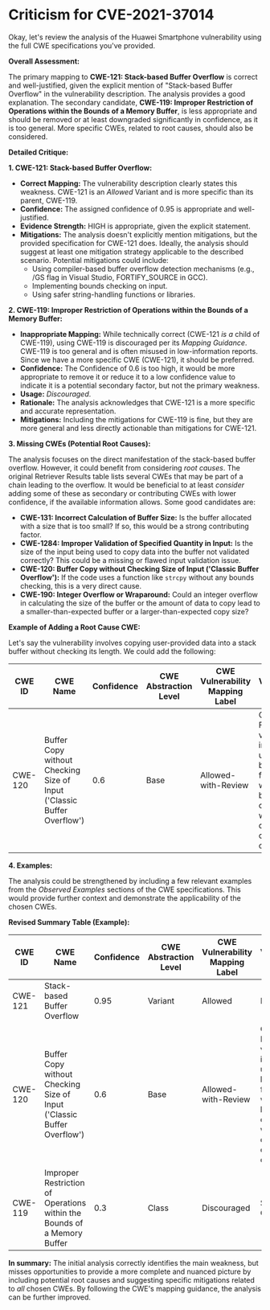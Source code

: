 # Criticism for CVE-2021-37014

Okay, let's review the analysis of the Huawei Smartphone vulnerability using the full CWE specifications you've provided.

**Overall Assessment:**

The primary mapping to **CWE-121: Stack-based Buffer Overflow** is correct and well-justified, given the explicit mention of "Stack-based Buffer Overflow" in the vulnerability description. The analysis provides a good explanation. The secondary candidate, **CWE-119: Improper Restriction of Operations within the Bounds of a Memory Buffer**, is less appropriate and should be removed or at least downgraded significantly in confidence, as it is too general. More specific CWEs, related to root causes, should also be considered.

**Detailed Critique:**

**1. CWE-121: Stack-based Buffer Overflow:**

*   **Correct Mapping:**  The vulnerability description clearly states this weakness.  CWE-121 is an *Allowed* Variant and is more specific than its parent, CWE-119.
*   **Confidence:** The assigned confidence of 0.95 is appropriate and well-justified.
*   **Evidence Strength:** HIGH is appropriate, given the explicit statement.
*   **Mitigations:** The analysis doesn't explicitly mention mitigations, but the provided specification for CWE-121 does. Ideally, the analysis should suggest at least one mitigation strategy applicable to the described scenario. Potential mitigations could include:
    *   Using compiler-based buffer overflow detection mechanisms (e.g., /GS flag in Visual Studio, FORTIFY_SOURCE in GCC).
    *   Implementing bounds checking on input.
    *   Using safer string-handling functions or libraries.

**2. CWE-119: Improper Restriction of Operations within the Bounds of a Memory Buffer:**

*   **Inappropriate Mapping:** While technically correct (CWE-121 *is a* child of CWE-119), using CWE-119 is discouraged per its *Mapping Guidance*. CWE-119 is too general and is often misused in low-information reports.  Since we have a more specific CWE (CWE-121), it should be preferred.
*   **Confidence:** The Confidence of 0.6 is too high, it would be more appropriate to remove it or reduce it to a low confidence value to indicate it is a potential secondary factor, but not the primary weakness.
*   **Usage:** *Discouraged*.
*   **Rationale:** The analysis acknowledges that CWE-121 is a more specific and accurate representation.
*   **Mitigations:** Including the mitigations for CWE-119 is fine, but they are more general and less directly actionable than mitigations for CWE-121.

**3. Missing CWEs (Potential Root Causes):**

The analysis focuses on the direct manifestation of the stack-based buffer overflow.  However, it could benefit from considering *root causes*. The original Retriever Results table lists several CWEs that may be part of a chain leading to the overflow. It would be beneficial to at least *consider* adding some of these as secondary or contributing CWEs with lower confidence, if the available information allows. Some good candidates are:

*   **CWE-131: Incorrect Calculation of Buffer Size:**  Is the buffer allocated with a size that is too small? If so, this would be a strong contributing factor.
*   **CWE-1284: Improper Validation of Specified Quantity in Input:**  Is the size of the input being used to copy data into the buffer not validated correctly?  This could be a missing or flawed input validation issue.
*   **CWE-120: Buffer Copy without Checking Size of Input ('Classic Buffer Overflow'):** If the code uses a function like `strcpy` without any bounds checking, this is a very direct cause.
*   **CWE-190: Integer Overflow or Wraparound:** Could an integer overflow in calculating the size of the buffer or the amount of data to copy lead to a smaller-than-expected buffer or a larger-than-expected copy size?

**Example of Adding a Root Cause CWE:**

Let's say the vulnerability involves copying user-provided data into a stack buffer without checking its length.  We could add the following:

| CWE ID | CWE Name | Confidence | CWE Abstraction Level | CWE Vulnerability Mapping Label | CWE-Vulnerability Mapping Notes |
|---|---|---|---|---|---|
| CWE-120 | Buffer Copy without Checking Size of Input ('Classic Buffer Overflow') | 0.6 | Base | Allowed-with-Review | Contributing Factor: The vulnerability involves using a buffer copy function without any bounds checking, which is a direct cause of the overflow. |

**4. Examples:**

The analysis could be strengthened by including a few relevant examples from the *Observed Examples* sections of the CWE specifications. This would provide further context and demonstrate the applicability of the chosen CWEs.

**Revised Summary Table (Example):**

| CWE ID | CWE Name | Confidence | CWE Abstraction Level | CWE Vulnerability Mapping Label | CWE-Vulnerability Mapping Notes |
|---|---|---|---|---|---|
| CWE-121 | Stack-based Buffer Overflow | 0.95 | Variant | Allowed | Primary CWE |
| CWE-120 | Buffer Copy without Checking Size of Input ('Classic Buffer Overflow') | 0.6 | Base | Allowed-with-Review | Contributing Factor: The vulnerability involves using a buffer copy function without any bounds checking, which is a direct cause of the overflow. |
| CWE-119 | Improper Restriction of Operations within the Bounds of a Memory Buffer | 0.3 | Class | Discouraged | Secondary Candidate |

**In summary:** The initial analysis correctly identifies the main weakness, but misses opportunities to provide a more complete and nuanced picture by including potential root causes and suggesting specific mitigations related to *all* chosen CWEs. By following the CWE's mapping guidance, the analysis can be further improved.